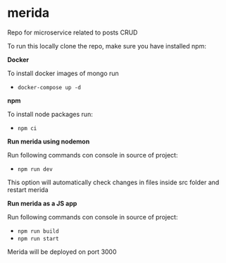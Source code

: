# merida
Repo for microservice related to posts CRUD

To run this locally clone the repo, make sure you have installed npm:

**Docker**

To install docker images of mongo run
* ```docker-compose up -d```

**npm**

To install node packages run:
* ```npm ci```

**Run merida using nodemon**

Run following commands con console in source of project:

* ```npm run dev```

This option will automatically check changes in files inside src folder and restart merida

**Run merida as a JS app**

Run following commands con console in source of project:
* ```npm run build```
* ```npm run start```

Merida will be deployed on port 3000
